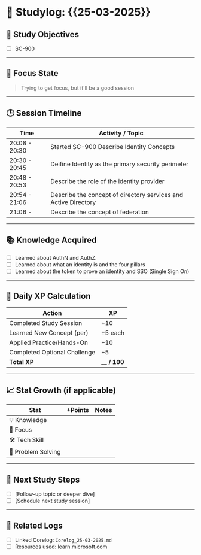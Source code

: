 # 📘 Studylog: {{25-03-2025}}

## 🎯 Study Objectives
- [ ] SC-900

---

## 🧠 Focus State
> Trying to get focus, but it'll be a good session

---

## 🕒 Session Timeline

| Time         | Activity / Topic              |
|--------------|-------------------------------|
| 20:08 - 20:30 | Started SC-900 Describe Identity Concepts |
| 20:30 - 20:45 | Deifine Identity as the primary security perimeter |
| 20:48 - 20:53 | Describe the role of the identity provider        |
| 20:54 - 21:06 | Describe the concept of directory services and Active Directory |
| 21:06 -  | Describe the concept of federation |

---

## 📚 Knowledge Acquired

- [ ] Learned about AuthN and AuthZ.
- [ ] Learned about what an identity is and the four pillars
- [ ] Learned about the token to prove an identity and SSO (Single Sign On)

---

## 🧠 Daily XP Calculation

| Action                        | XP |
|------------------------------|----|
| Completed Study Session      | +10 |
| Learned New Concept (per)    | +5 each |
| Applied Practice/Hands-On    | +10 |
| Completed Optional Challenge | +5 |
| **Total XP**                 | **__ / 100** |

---

## 📈 Stat Growth (if applicable)

| Stat               | +Points | Notes |
|--------------------|---------|--------|
| 💡 Knowledge         |         |        |
| 🧠 Focus             |         |        |
| 🛠️ Tech Skill        |         |        |
| 🧩 Problem Solving   |         |        |

---

## 🧭 Next Study Steps
- [ ] [Follow-up topic or deeper dive]
- [ ] [Schedule next study session]

---

## 🔗 Related Logs
- [ ] Linked Corelog: `Corelog_25-03-2025.md`
- [ ] Resources used: learn.microsoft.com
